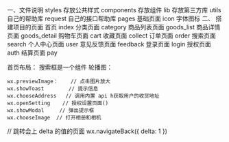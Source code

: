 <!--
 * @Author: your name
 * @Date: 2021-10-27 17:11:34
 * @LastEditTime: 2021-11-07 19:01:53
 * @LastEditors: your name
 * @Description: In User Settings Edit
 * @FilePath: \黑马优购\说明文件.md
-->
一、文件说明
styles 存放公共样式
components 存放组件
lib 存放第三⽅库
utils ⾃⼰的帮助库
request ⾃⼰的接⼝帮助库
pages 基础页面
icon 字体图标
二、 搭建项⽬的⻚⾯
⾸⻚ index
分类⻚⾯ category
商品列表⻚⾯ goods_list
商品详情⻚⾯ goods_detail
购物⻋⻚⾯ cart
收藏⻚⾯ collect
订单⻚⾯ order
搜索⻚⾯ search
个⼈中⼼⻚⾯ user
意⻅反馈⻚⾯ feedback
登录⻚⾯ login
授权⻚⾯ auth
结算⻚⾯ pay



首页布局：
搜索框是一个组件
轮播图：<!-- 
      1 swiper标签存在默认的宽度和高度
        100% * 150px 
      2 image标签也存在默认的宽度和高度
        320px * 240px 
      3 设计图片和轮播图
        1 先看一下原图的宽高  750 * 340 
        2 让图片的高度自适应 宽度 等于100%
        3 让swiper标签的高度 变成和图片的高一样即可 
      4 图片标签
        mode属性 渲染模式
          widthFix  让图片的标签宽高 和 图片标签的内容的宽高都等比例的发生变化 
     -->



<!-- 内置组件 -->
    wx.previewImage：    // 点击图片放大
    wx.showToast        // 提示信息
    wx.chooseAddress   // 调用内置 api h获取用户的收货地址 
    wx.openSetting    // 授权设置页面()
    wx.showModal     // 弹出提示框
    wx.chooseImage  // 打开相册和相机

<!-- 路由跳转 -->
// 跳转会上 delta 的值的页面
        wx.navigateBack({
          delta: 1
        })

